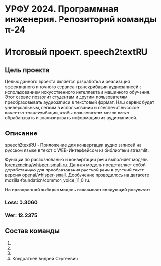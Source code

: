# УРФУ 2024. Программная инженерия. Репозиторий команды π-24 
# Итоговый проект. speech2textRU
## Цель проекта
Целью данного проекта является разработка и реализация эффективного и точного сервиса транскрибации аудиозаписей с использованием искусственного интеллекта и машинного обучения. Этот сервис позволит студентам и другим пользователям преобразовывать аудиозаписи в текстовый формат. Наш сервис будет универсальным, легким в использовании и обеспечит высокое качество транскрибации, чтобы пользователи могли легко обрабатывать и анализировать информацию из аудиозаписей.

## Описание
speech2textRU - Приложение для конвертации аудио записей на русском языке в текст с WEB-Интерфейсом из библиотеки streamlit.

Функции по распознованию и конвертации речи выполняет модель [lorenzoncina/whisper-small-ru](https://huggingface.co/lorenzoncina/whisper-small-ru).
Данная модель представляет собой доработанную для преобразования русской речи в русский текст версию [openai/whisper-small](https://huggingface.co/openai/whisper-small). 
Дообучение проводилось на датасете mozilla-foundation/common_voice_11_0 ru. 

На проверочной выборке модель показывает следующий результат:
### Loss: 0.3060
### Wer: 12.2375

## Состав команды
1.
2.
3.
4. Кондратьев Андрей Сергеевич
